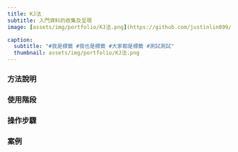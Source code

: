 ```yaml
---
title: KJ法
subtitle: 入門資料的收集及呈現
image: [assets/img/portfolio/KJ法.png](https://github.com/justinlin099/Design-Method-Website/assets/61717681/98ccc0a3-bfce-4134-9d81-40bc03174474)

caption:
  subtitle: "#我是標籤 #我也是標籤 #大家都是標籤 #測試測試"
  thumbnail: assets/img/portfolio/KJ法.png
---
```

### 方法說明

### 使用階段

### 操作步驟


### 案例



